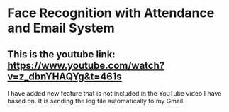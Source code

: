 # **Face Recognition with Attendance and Email System**
## This is the youtube link: https://www.youtube.com/watch?v=z_dbnYHAQYg&t=461s
I have added new feature that is not included in the YouTube video I have based on. It is sending the log file automatically to my Gmail.
